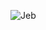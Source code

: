 ![Jeb](https://user-images.githubusercontent.com/54542639/144768552-2d121c35-5192-44fa-92d2-72a74ff3d9ad.png)







